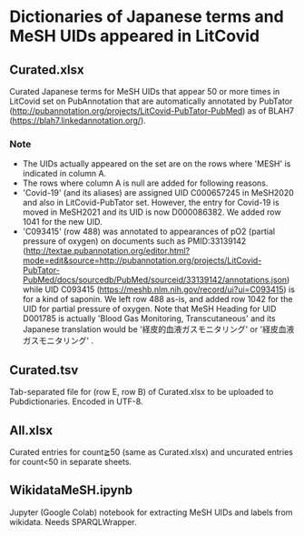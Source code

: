 # Dictionaries of Japanese terms and MeSH UIDs appeared in LitCovid
## Curated.xlsx
Curated Japanese terms for MeSH UIDs that appear 50 or more times in LitCovid set on PubAnnotation that are automatically annotated by PubTator (http://pubannotation.org/projects/LitCovid-PubTator-PubMed) as of BLAH7 (https://blah7.linkedannotation.org/).
### Note
* The UIDs actually appeared on the set are on the rows where  'MESH' is indicated in column A.
* The rows where column A is null are added for following reasons.
* 'Covid-19' (and its aliases) are assigned  UID C000657245 in MeSH2020 and also in LitCovid-PubTator set. However, the entry for Covid-19 is moved in MeSH2021 and its UID is now D000086382. We added row 1041 for the new UID.
* 'C093415' (row 488) was annotated to appearances of pO2 (partial pressure of oxygen) on documents such as PMID:33139142 (http://textae.pubannotation.org/editor.html?mode=edit&source=http://pubannotation.org/projects/LitCovid-PubTator-PubMed/docs/sourcedb/PubMed/sourceid/33139142/annotations.json) while UID C093415 (https://meshb.nlm.nih.gov/record/ui?ui=C093415) is for a kind of saponin.  We left row 488 as-is, and added row 1042 for the UID for partial pressure of oxygen. Note that MeSH Heading for UID D001785 is actually 'Blood Gas Monitoring, Transcutaneous' and its Japanese translation would be '経皮的血液ガスモニタリング' or '経皮血液ガスモニタリング' .
## Curated.tsv
Tab-separated file for (row E, row B) of Curated.xlsx to be uploaded to Pubdictionaries. Encoded in UTF-8.
## All.xlsx
Curated entries for count≧50 (same as Curated.xlsx) and uncurated entries for count<50 in separate sheets.
## WikidataMeSH.ipynb
Jupyter  (Google Colab) notebook for extracting MeSH UIDs and labels from wikidata. Needs SPARQLWrapper. 
